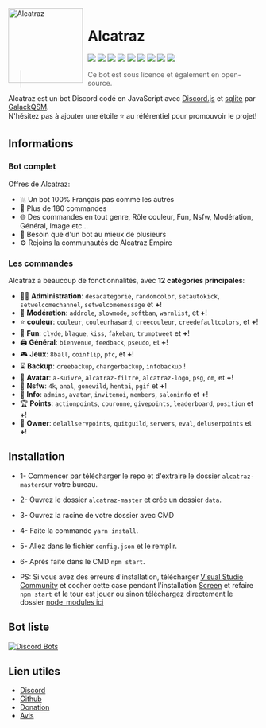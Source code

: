 <img width="150" height="150" align="left" style="float: left; margin: 0 10px 0 0;" alt="Alcatraz" src="https://i.imgur.com/cZkBm9I.png">  

# Alcatraz

[![](https://img.shields.io/discord/766318515619102730.svg?logo=discord&colorB=7289DA)](https://discord.gg/aGP5kvxFEc)
[![](https://img.shields.io/badge/discord.js-v12.4.1-blue.svg?logo=npm)](https://discord.js.org/)
[![](https://img.shields.io/badge/nodejs-14.15.0-green.svg)](https://www.nodejs.org)
[![](https://img.shields.io/badge/patreon-donation-orange.svg)](https://www.patreon.com/AlcatrazBot)
[![](https://www.codefactor.io/repository/gitlab/galackqsm/alcatraz/badge)](https://www.codefactor.io/repository/gitlab/galackqsm/Alcatraz)
[![](https://top.gg/api/widget/status/774652242787041310.svg)](https://top.gg/bot/774652242787041310)
[![](https://top.gg/api/widget/upvotes/774652242787041310.svg)](https://top.gg/bot/774652242787041310)
[![](https://top.gg/api/widget/servers/774652242787041310.svg)](https://top.gg/bot/774652242787041310)
[![](https://top.gg/api/widget/owner/774652242787041310.svg)](https://top.gg/bot/774652242787041310)

> Ce bot est sous licence et également en open-source.

Alcatraz est un bot Discord codé en JavaScript avec [Discord.js](https://discord.js.org) et [sqlite](https://www.sqlite.org) par [GalackQSM](https://github.com/GalackQSM).  
N'hésitez pas à ajouter une étoile ⭐ au référentiel pour promouvoir le projet!
## Informations

### Bot complet

Offres de Alcatraz:
* 💥 Un bot 100% Français pas comme les autres
* 💯 Plus de 180 commandes
* 🌐 Des commandes en tout genre, Rôle couleur, Fun, Nsfw, Modération, Général, Image etc...
* 🤩 Besoin que d'un bot au mieux de plusieurs
* ⚙️ Rejoins la communautés de Alcatraz Empire

### Les commandes

Alcatraz a beaucoup de fonctionnalités, avec **12 catégories principales**:

*   👩‍💼 **Administration**: `desacategorie`, `randomcolor`, `setautokick`, `setwelcomechannel`, `setwelcomemessage` et **+**! 
*   🚓 **Modération**: `addrole`, `slowmode`, `softban`, `warnlist`, et **+**! 
*   ⭐ **couleur**: `couleur`, `couleurhasard`, `creecouleur`, `creedefaultcolors`, et **+**! 
*   🎲 **Fun**: `clyde`, `blague`, `kiss`, `fakeban`, `trumptweet` et **+**! 
*   🖨️ **Général**: `bienvenue`, `feedback`, `pseudo`, et **+**! 
*   🎮 **Jeux**: `8ball`, `coinflip`, `pfc`, et **+**! 
*   ⌛ **Backup**: `creebackup`, `chargerbackup`, `infobackup` ! 
*   👤 **Avatar**: `a-suivre`, `alcatraz-filtre`, `alcatraz-logo`, `psg`, `om`, et **+**! 
*   🔞 **Nsfw**: `4k`, `anal`, `gonewild`, `hentai`, `pgif` et **+**! 
*   🔔 **Info**: `admins`, `avatar`, `invitemoi`, `members`, `saloninfo` et **+**! 
*   🏆 **Points**: `actionpoints`, `couronne`, `givepoints`, `leaderboard`, `position` et **+**! 
*   👑 **Owner**: `delallservpoints`, `quitguild`, `servers`, `eval`, `deluserpoints` et **+**! 

## Installation
* 1- Commencer par télécharger le repo et d'extraire le dossier `alcatraz-master`sur votre bureau.
* 2- Ouvrez le dossier `alcatraz-master` et crée un dossier `data`.
* 3- Ouvrez la racine de votre dossier avec CMD
* 4- Faite la commande `yarn install`.
* 5- Allez dans le fichier `config.json` et le remplir.
* 6- Après faite dans le CMD `npm start`.

* PS: Si vous avez des erreurs d'installation, télécharger [Visual Studio Community](https://visualstudio.microsoft.com/fr/vs/community/) et cocher cette case pendant l'installation [Screen](https://i.imgur.com/KTqnSxo.png) et refaire `npm start` et le tour est jouer ou sinon téléchargez directement le dossier [node_modules ici](https://mega.nz/file/AsdSjLIS#73d9Sah4QXWCQmi0LlMnqbAimsdKkfGWuuetVM5iZ0E)


## Bot liste
[![Discord Bots](https://top.gg/api/widget/774652242787041310.svg)](https://top.gg/bot/774652242787041310)

## Lien utiles

*   [Discord](https://discord.gg/aGP5kvxFEc)
*   [Github](https://github.com/GalackQSM/Alcatraz)
*   [Donation](https://www.patreon.com/AlcatrazBot)
*   [Avis](https://fr.trustpilot.com/review/alcatraz-bot.com)

